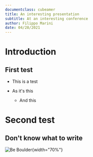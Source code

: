 ```yaml
---
documentclass: cubeamer
title: An interesting presentation
subtitle: At an interesting conference
author: Filippo Marini
date: 04/28/2021
---
```


# Introduction

## First test

* This is a test

* As it's this

  * And this

# Second test

## Don't know what to write

![Be Boulder](images/drawio/be_boulder.png){width="70%"}

